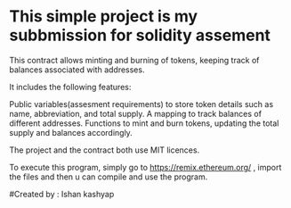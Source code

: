 # This simple project  is my subbmission for solidity assement 
This contract allows minting and burning of tokens, keeping track of balances associated with addresses. 

It includes the following features:

Public variables(assesment requirements) to store token details such as name, abbreviation, and total supply.
A mapping to track balances of different addresses.
Functions to mint and burn tokens, updating the total supply and balances accordingly.


The project and the contract both use MIT licences.


To execute this program, simply  go to https://remix.ethereum.org/  , import the files and then u can compile and use the program.

#Created by : Ishan kashyap 
